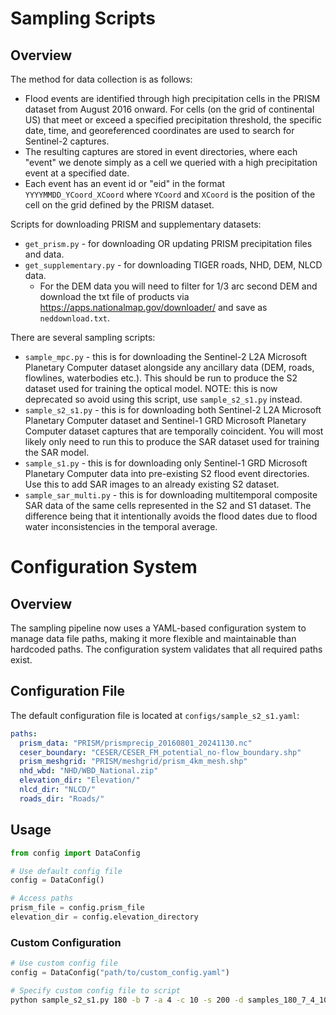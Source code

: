 # Sampling Scripts
## Overview
The method for data collection is as follows:
* Flood events are identified through high precipitation cells in the PRISM dataset from August 2016 onward. For cells (on the grid of continental US) that meet or exceed a specified precipitation threshold, the specific date, time, and georeferenced coordinates are used to search for Sentinel-2 captures.
* The resulting captures are stored in event directories, where each "event" we denote simply as a cell we queried with a high precipitation event at a specified date.
* Each event has an event id or "eid" in the format `YYYYMMDD_YCoord_XCoord` where `YCoord` and `XCoord` is the position of the cell on the grid defined by the PRISM dataset.

Scripts for downloading PRISM and supplementary datasets:
* `get_prism.py` - for downloading OR updating PRISM precipitation files and data.
* `get_supplementary.py` - for downloading TIGER roads, NHD, DEM, NLCD data.
    * For the DEM data you will need to filter for 1/3 arc second DEM and download the txt file of products via https://apps.nationalmap.gov/downloader/ and save as `neddownload.txt`.

There are several sampling scripts:
* `sample_mpc.py` - this is for downloading the Sentinel-2 L2A Microsoft Planetary Computer dataset alongside any ancillary data (DEM, roads, flowlines, waterbodies etc.). This should be run to produce the S2 dataset used for training the optical model. NOTE: this is now deprecated so avoid using this script, use `sample_s2_s1.py` instead.
* `sample_s2_s1.py` - this is for downloading both Sentinel-2 L2A Microsoft Planetary Computer dataset and Sentinel-1 GRD Microsoft Planetary Computer dataset captures that are temporally coincident. You will most likely only need to run this to produce the SAR dataset used for training the SAR model.
* `sample_s1.py` - this is for downloading only Sentinel-1 GRD Microsoft Planetary Computer data into pre-existing S2 flood event directories. Use this to add SAR images to an already existing S2 dataset.
* `sample_sar_multi.py` - this is for downloading multitemporal composite SAR data of the same cells represented in the S2 and S1 dataset. The difference being that it intentionally avoids the flood dates due to flood water inconsistencies in the temporal average.

# Configuration System
## Overview

The sampling pipeline now uses a YAML-based configuration system to manage data file paths, making it more flexible and maintainable than hardcoded paths. The configuration system validates that all required paths exist.

## Configuration File

The default configuration file is located at `configs/sample_s2_s1.yaml`:

```yaml
paths:
  prism_data: "PRISM/prismprecip_20160801_20241130.nc"
  ceser_boundary: "CESER/CESER_FM_potential_no-flow_boundary.shp"
  prism_meshgrid: "PRISM/meshgrid/prism_4km_mesh.shp"
  nhd_wbd: "NHD/WBD_National.zip"
  elevation_dir: "Elevation/"
  nlcd_dir: "NLCD/"
  roads_dir: "Roads/"
```

## Usage

```python
from config import DataConfig

# Use default config file
config = DataConfig()

# Access paths
prism_file = config.prism_file
elevation_dir = config.elevation_directory
```

### Custom Configuration

```python
# Use custom config file
config = DataConfig("path/to/custom_config.yaml")
```

```bash
# Specify custom config file to script
python sample_s2_s1.py 180 -b 7 -a 4 -c 10 -s 200 -d samples_180_7_4_10_ceser/ -w 24 --region ceser --config path/to/custom_config.yaml
```